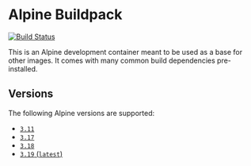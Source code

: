 # Alpine Buildpack

[![Build Status](https://github.drone.simd.stream/api/badges/andreipoe/buildpack-alpine/status.svg?ref=refs/heads/3.17)](https://github.drone.simd.stream/andreipoe/buildpack-alpine)

This is an Alpine development container meant to be used as a base for other images.
It comes with many common build dependencies pre-installed.

## Versions

The following Alpine versions are supported:

* [`3.11`](https://github.com/andreipoe/buildpack-alpine/blob/master/3.11/Dockerfile)
* [`3.17`](https://github.com/andreipoe/buildpack-alpine/blob/master/3.17/Dockerfile)
* [`3.18`](https://github.com/andreipoe/buildpack-alpine/blob/master/3.18/Dockerfile)
* [`3.19` (`latest`)](https://github.com/andreipoe/buildpack-alpine/blob/master/3.19/Dockerfile)
